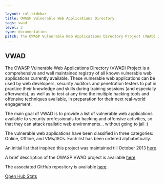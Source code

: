 ```yaml
---

layout: col-sidebar
title: OWASP Vulnerable Web Applications Directory
tags: vwad
level: 3
type: documentation
pitch: The OWASP Vulnerable Web Applications Directory Project (VWAD) is a comprehensive and well maintained registry of all known vulnerable web applications currently available for legal security and vulnerability testing of various kinds.
---
```


## VWAD
The OWASP Vulnerable Web Applications Directory (VWAD) Project is a comprehensive and well maintained registry of all known vulnerable web applications currently available. These vulnerable web applications can be used by web developers, security auditors and penetration testers to put in practice their knowledge and skills during training sessions (and especially afterwards), as well as to test at any time the multiple hacking tools and offensive techniques available, in preparation for their next real-world engagement.

The main goal of VWAD is to provide a list of vulnerable web applications available to security professionals for hacking and offensive activities, so that they can attack realistic web environments... without going to jail :)

The vulnerable web applications have been classified in three categories: Online, Offline, and VMs/ISOs. Each list has been ordered alphabetically.

An initial list that inspired this project was maintained till October 2013 [here](http://blog.taddong.com/2011/10/hacking-vulnerable-web-applications.html).

A brief description of the OWASP VWAD project is available [here](http://blog.dinosec.com/2013/11/owasp-vulnerable-web-applications.html).

The associated GitHub repository is available [here](https://github.com/OWASP/OWASP-VWAD). 

[Open Hub Stats](https://www.openhub.net/p/OWASP-VWAD)
